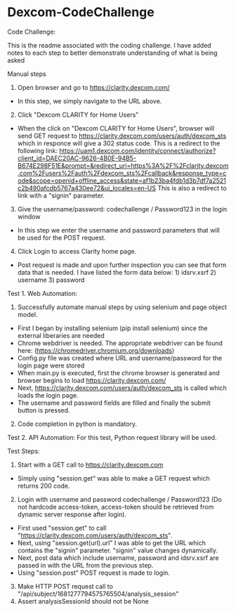 # Dexcom-CodeChallenge
Code Challenge:

This is the readme associated with the coding challenge. I have added notes to each step to better demonstrate understanding of what is being asked

Manual steps
1.	Open browser and go to https://clarity.dexcom.com/
* In this step, we simply navigate to the URL above.  
    
2.	Click "Dexcom CLARITY for Home Users"
* When the click on "Dexcom CLARITY for Home Users", browser will send GET request to https://clarity.dexcom.com/users/auth/dexcom_sts which in responce will give a 302 status code. This is a redirect to the following link: https://uam1.dexcom.com/identity/connect/authorize?client_id=DAEC20AC-9626-4B0E-94B5-B674E298F51E&prompt=&redirect_uri=https%3A%2F%2Fclarity.dexcom.com%2Fusers%2Fauth%2Fdexcom_sts%2Fcallback&response_type=code&scope=openid+offline_access&state=af1b23ba4fdb1d3b7df7a2521c2b490afcdb5767a430ee72&ui_locales=en-US This is also a redirect to link with a "signin" parameter. 
    
3.	Give the username/password: codechallenge / Password123 in the login window
* In this step we enter the username and password parameters that will be used for the POST request.
    
4.	Click Login to access Clarity home page.
* Post request is made and upon further inspection you can see that form data that is needed.
I have listed the form data below: 
      1) idsrv.xsrf
      2) username
      3) password

Test 1. Web Automation:
1.	Successfully automate manual steps by using selenium and page object model.
* First I began by installing selenium (pip install selenium) since the external liberaries are needed 
* Chrome webdriver is needed. The appropriate webdriver can be found here: (https://chromedriver.chromium.org/downloads)
* Config.py file was created where URL and username/password for the login page were stored
* When main.py is executed, first the chrome browser is generated and browser begins to load https://clarity.dexcom.com/
* Next, https://clarity.dexcom.com/users/auth/dexcom_sts is called which loads the login page.
* The username and password fields are filled and finally the submit button is pressed. 

2.	Code completion in python is mandatory.

Test 2. API Automation:
For this test, Python request library will be used.

Test Steps:
1.	Start with a GET call to https://clarity.dexcom.com
* Simply using "session.get" was able to make a GET request which returns 200 code.
2.	Login with username and password codechallenge / Password123 (Do not hardcode access-token, access-token should be retrieved from dynamic server response after login).
* First used "session.get" to call "https://clarity.dexcom.com/users/auth/dexcom_sts". 
* Next, using "session.get(url).url" I was able to get the URL which contains the "signin" parameter. "signin" value changes dynamically. 
* Next, post data which include username, password and idsrv.xsrf are passed in with the URL from the previous step. 
* Using "session.post" POST request is made to login. 
3.	Make HTTP POST request call to "/api/subject/1681277794575765504/analysis_session"
4.	Assert analysisSessionId should not be None
